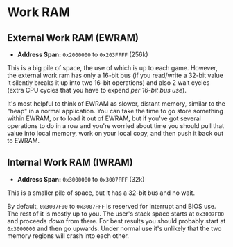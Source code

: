 # Work RAM

## External Work RAM (EWRAM)

* **Address Span:** `0x2000000` to `0x203FFFF` (256k)

This is a big pile of space, the use of which is up to each game. However, the
external work ram has only a 16-bit bus (if you read/write a 32-bit value it
silently breaks it up into two 16-bit operations) and also 2 wait cycles (extra
CPU cycles that you have to expend _per 16-bit bus use_).

It's most helpful to think of EWRAM as slower, distant memory, similar to the
"heap" in a normal application. You can take the time to go store something
within EWRAM, or to load it out of EWRAM, but if you've got several operations
to do in a row and you're worried about time you should pull that value into
local memory, work on your local copy, and then push it back out to EWRAM.

## Internal Work RAM (IWRAM)

* **Address Span:** `0x3000000` to `0x3007FFF` (32k)

This is a smaller pile of space, but it has a 32-bit bus and no wait.

By default, `0x3007F00` to `0x3007FFF` is reserved for interrupt and BIOS use.
The rest of it is mostly up to you. The user's stack space starts at `0x3007F00`
and proceeds _down_ from there. For best results you should probably start at
`0x3000000` and then go upwards. Under normal use it's unlikely that the two
memory regions will crash into each other.
